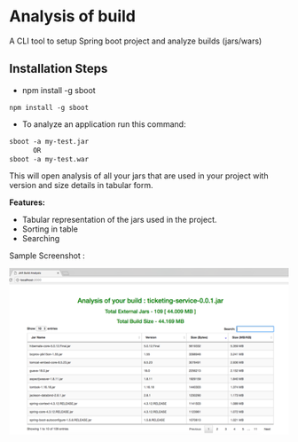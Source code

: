 # Analysis of build
A CLI tool to setup Spring boot project and analyze builds (jars/wars)

Installation Steps
------------------
* npm install -g sboot 

```
npm install -g sboot
```

* To analyze an application run this command:

```
sboot -a my-test.jar
	  OR
sboot -a my-test.war
```
This will open analysis of all your jars that are used in your project with version  and size details in tabular form.

**Features:**
 
* Tabular representation of the jars used in the project.
* Sorting in table
* Searching

Sample Screenshot :

![Alt text](/screenshots/sboot_build_analysis.png "Optional Title")

 



